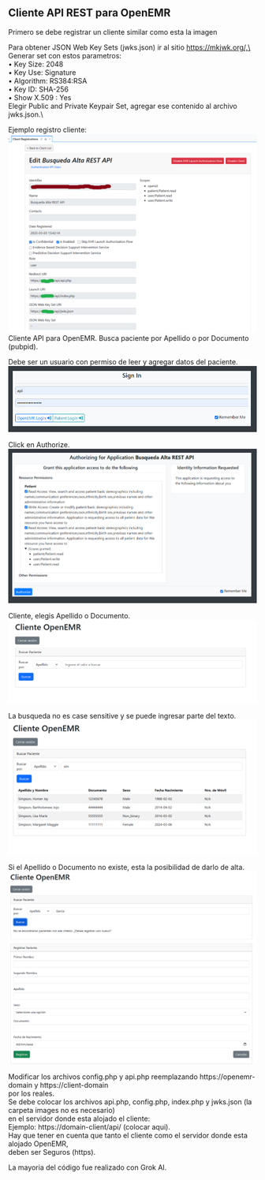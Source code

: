 ## Cliente API REST para OpenEMR

Primero se debe registrar un cliente similar como esta la imagen

Para obtener JSON Web Key Sets (jwks.json) ir al sitio https://mkjwk.org/,\
Generar set con estos parametros:\
• Key Size: 2048\
• Key Use: Signature\
• Algorithm: RS384:RSA\
• Key ID: SHA-256\
• Show X.509 : Yes\
Elegir Public and Private Keypair Set, agregar ese contenido al archivo jwks.json.\

Ejemplo registro cliente:
![Registro](images/image.png)
Cliente API para OpenEMR. Busca paciente por Apellido o por Documento (pubpid).

Debe ser un usuario con permiso de leer y agregar datos del paciente.
![Login](images/login.png)

Click en Authorize.
![Authorize](images/authorize.png)

Cliente, elegis Apellido o Documento.
![Inicio-Cliente](images/inicio-cliente.png)

La busqueda no es case sensitive y se puede ingresar parte del texto.
![Busqueda](images/busqueda.png)

Si el Apellido o Documento no existe, esta la posibilidad de darlo de alta. 
![Alta](images/alta.png)

Modificar los archivos config.php y api.php reemplazando https://openemr-domain y https://client-domain\
por los reales.\
Se debe colocar los archivos api.php, config.php, index.php y jwks.json (la carpeta images no es necesario)\
en el servidor donde esta alojado el cliente:\
Ejemplo: https://domain-client/api/ (colocar aqui).\
Hay que tener en cuenta que tanto el cliente como el servidor donde esta alojado OpenEMR,\
deben ser Seguros (https).

La mayoria del código fue realizado con Grok AI.

